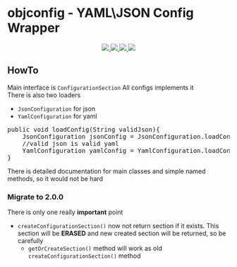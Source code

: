 # objconfig - YAML\JSON Config Wrapper

<div align="center">
  <a href="https://github.com/blcdragon/objconfig/blob/master/LICENSE.txt">
    <img src="https://img.shields.io/github/license/blcdragon/objconfig">
  </a>

  <a href="https://github.com/blcdragon/objconfig/issues">
    <img src="https://img.shields.io/github/issues/blcdragon/objconfig">
  </a>

  <a href="https://github.com/blcdragon/objconfig/pulls">
    <img src="https://img.shields.io/github/issues-pr/blcdragon/objconfig">
  </a>

  <a href="https://jitpack.io/#BlcDragon/objconfig">
    <img src="https://jitpack.io/v/BlcDragon/objconfig.svg">
  </a>
</div>

## HowTo

Main interface is <code>ConfigurationSection</code> All configs implements it  
There is also two loaders

- <code>JsonConfiguration</code> for json
- <code>YamlConfiguration</code> for yaml

<pre>
public void loadConfig(String validJson){
    JsonConfiguration jsonConfig = JsonConfiguration.loadConfiguration(validJson);
    //valid json is valid yaml
    YamlConfiguration yamlConfig = YamlConfiguration.loadConfiguration(validJson);
}
</pre>
There is detailed documentation for main classes and simple named methods, so it would not be hard

### Migrate to 2.0.0

There is only one really <b>important</b> point

- <code>createConfigurationSection()</code> now not return section if it exists. This section will be <b>ERASED</b> and
  new created section will be returned, so be carefully
  - <code>getOrCreateSection()</code> method will work as old <code>createConfigurationSection()</code> method
